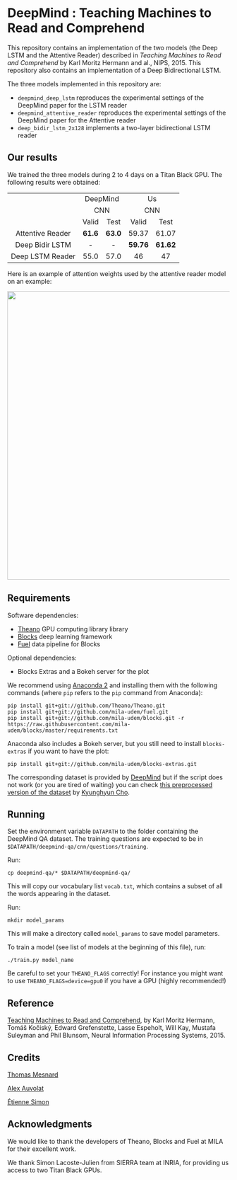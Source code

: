 DeepMind : Teaching Machines to Read and Comprehend
=========================================

This repository contains an implementation of the two models (the Deep LSTM and the Attentive Reader) described in *Teaching Machines to Read and Comprehend* by Karl Moritz Hermann and al., NIPS, 2015. This repository also contains an implementation of a Deep Bidirectional LSTM. 

The three models implemented in this repository are:

- `deepmind_deep_lstm` reproduces the experimental settings of the DeepMind paper for the LSTM reader
- `deepmind_attentive_reader` reproduces the experimental settings of the DeepMind paper for the Attentive reader
- `deep_bidir_lstm_2x128` implements a two-layer bidirectional LSTM reader

## Our results

We trained the three models during 2 to 4 days on a Titan Black GPU. The following results were obtained:


<table width="416" cellpadding="2" cellspacing="2">
<tr>
<td valign="top" align="center"> </td>
<td colspan="2" valign="top" align="center">DeepMind </td>
<td colspan="2" valign="top" align="center">Us </td>
</tr>
<tr>
<td valign="top" align="center"> </td>
<td colspan="2" valign="top" align="center">CNN </td>
<td colspan="2" valign="top" align="center">CNN </td>
</tr>
<tr>
<td valign="top" align="center"> </td>
<td valign="top" align="center">Valid </td>
<td valign="top" align="center">Test </td>
<td valign="top" align="center">Valid </td>
<td valign="top" align="center">Test </td>
</tr>
<tr>
<td valign="top" align="center">Attentive Reader </td>
<td valign="top" align="center"><b>61.6</b> </td>
<td valign="top" align="center"><b>63.0</b> </td>
<td valign="top" align="center">59.37 </td>
<td valign="top" align="center">61.07 </td>
</tr>
<tr>
<td valign="top" align="center">Deep Bidir LSTM </td>
<td valign="top" align="center">- </td>
<td valign="top" align="center">- </td>
<td valign="top" align="center"><b>59.76</b> </td>
<td valign="top" align="center"><b>61.62</b> </td>
</tr>
<tr>
<td valign="top" align="center">Deep LSTM Reader</td>
<td valign="top" align="center">55.0</td>
<td valign="top" align="center">57.0</td>
<td valign="top" align="center">46</td>
<td valign="top" align="center">47</td>
</tr>
</table>

Here is an example of attention weights used by the attentive reader model on an example:

<img src="https://raw.githubusercontent.com/thomasmesnard/DeepMind-Teaching-Machines-to-Read-and-Comprehend/master/doc/attention_weights_example.png" width="816px" height="652px" />


## Requirements

Software dependencies:

* [Theano](https://github.com/Theano/Theano) GPU computing library library
* [Blocks](https://github.com/mila-udem/blocks) deep learning framework 
* [Fuel](https://github.com/mila-udem/fuel) data pipeline for Blocks

Optional dependencies:

* Blocks Extras and a Bokeh server for the plot

We recommend using [Anaconda 2](https://www.continuum.io/downloads) and installing them with the following commands (where `pip` refers to the `pip` command from Anaconda):

    pip install git+git://github.com/Theano/Theano.git
    pip install git+git://github.com/mila-udem/fuel.git
    pip install git+git://github.com/mila-udem/blocks.git -r https://raw.githubusercontent.com/mila-udem/blocks/master/requirements.txt

Anaconda also includes a Bokeh server, but you still need to install `blocks-extras` if you want to have the plot:

    pip install git+git://github.com/mila-udem/blocks-extras.git

The corresponding dataset is provided by [DeepMind](https://github.com/deepmind/rc-data) but if the script does not work (or you are tired of waiting) you can check [this preprocessed version of the dataset](http://cs.nyu.edu/~kcho/DMQA/) by [Kyunghyun Cho](http://www.kyunghyuncho.me/).


## Running

Set the environment variable `DATAPATH` to the folder containing the DeepMind QA dataset. The training questions are expected to be in `$DATAPATH/deepmind-qa/cnn/questions/training`.

Run:

    cp deepmind-qa/* $DATAPATH/deepmind-qa/

This will copy our vocabulary list `vocab.txt`, which contains a subset of all the words appearing in the dataset.

Run:
	
	mkdir model_params

This will make a directory called `model_params` to save model parameters.

To train a model (see list of models at the beginning of this file), run:

    ./train.py model_name

Be careful to set your `THEANO_FLAGS` correctly! For instance you might want to use `THEANO_FLAGS=device=gpu0` if you have a GPU (highly recommended!)


## Reference

[Teaching Machines to Read and Comprehend](https://papers.nips.cc/paper/5945-teaching-machines-to-read-and-comprehend.pdf), by Karl Moritz Hermann, Tomáš Kočiský, Edward Grefenstette, Lasse Espeholt, Will Kay, Mustafa Suleyman and Phil Blunsom, Neural Information Processing Systems, 2015.


## Credits

[Thomas Mesnard](https://github.com/thomasmesnard)

[Alex Auvolat](https://github.com/Alexis211)

[Étienne Simon](https://github.com/ejls)


## Acknowledgments

We would like to thank the developers of Theano, Blocks and Fuel at MILA for their excellent work.

We thank Simon Lacoste-Julien from SIERRA team at INRIA, for providing us access to two Titan Black GPUs.


